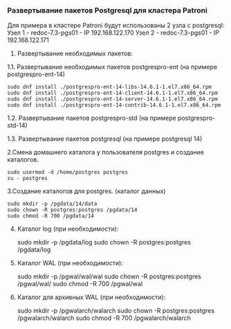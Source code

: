 ### Развертывание пакетов Postgresql для кластера Patroni
Для примера в кластере Patroni будут использованы 2 узла с postgresql:
Узел 1 - redoc-7.3-pgs01 - IP 192.168.122.170
Узел 2 - redoc-7.3-pgs01 - IP 192.168.122.171

1. Развертывание необходимых пакетов:

1.1. Развертывание необходимых пакетов postgrespro-ent (на примере postgrespro-ent-14)

	sudo dnf install ./postgrespro-ent-14-libs-14.6.1-1.el7.x86_64.rpm
	sudo dnf install ./postgrespro-ent-14-client-14.6.1-1.el7.x86_64.rpm
	sudo dnf install ./postgrespro-ent-14-server-14.6.1-1.el7.x86_64.rpm
	sudo dnf install ./postgrespro-ent-14-contrib-14.6.1-1.el7.x86_64.rpm

1.2. Развертывание пакетов postgrespro-std (на примере postgrespro-std-14)


1.3. Развертывание пакетов postgresql (на примере postgresql 14)

2.Смена домашнего каталога у пользователя postgres и создание каталогов.

	sudo usermod -d /home/postgres postgres
	su - postgres
	
3.Создание каталогов для postgres. (каталог данных)

	sudo mkdir -p /pgdata/14/data
	sudo chown -R postgres:postgres /pgdata/14
	sudo chmod -R 700 /pgdata/14
		
4. Каталог log (при необходимости): 

	sudo mkdir -p /pgdata/log
	sudo chown -R postgres:postgres /pgdata/log
	
5. Каталог WAL (при необходимости):

	sudo mkdir -p /pgwal/wal/wal
	sudo chown -R postgres:postgres /pgwal/wal/
	sudo chmod -R 700 /pgwal/wal
	
6.  Каталог для архивных WAL (при необходимости):	

	sudo mkdir -p /pgwalarch/walarch
	sudo chown -R postgres:postgres  /pgwalarch/walarch
	sudo chmod -R 700 /pgwalarch/walarch

